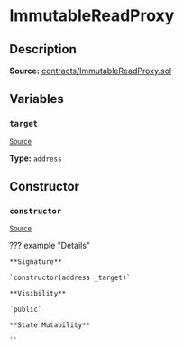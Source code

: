 # ImmutableReadProxy

## Description

**Source:** [contracts/ImmutableReadProxy.sol](https://github.com/Synthetixio/synthetix/tree/v2.100.2-alpha/contracts/ImmutableReadProxy.sol)

## Variables

### `target`

<sub>[Source](https://github.com/Synthetixio/synthetix/tree/v2.100.2-alpha/contracts/ImmutableReadProxy.sol#L9)</sub>

**Type:** `address`

## Constructor

### `constructor`

<sub>[Source](https://github.com/Synthetixio/synthetix/tree/v2.100.2-alpha/contracts/ImmutableReadProxy.sol#L11)</sub>

??? example "Details"

    **Signature**

    `constructor(address _target)`

    **Visibility**

    `public`

    **State Mutability**

    ``
